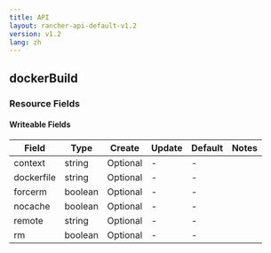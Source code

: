 ```yaml
---
title: API
layout: rancher-api-default-v1.2
version: v1.2
lang: zh
---
```


## dockerBuild



### Resource Fields

#### Writeable Fields

Field | Type | Create | Update | Default | Notes
---|---|---|---|---|---
context | string | Optional | - | - | 
dockerfile | string | Optional | - | - | 
forcerm | boolean | Optional | - | - | 
nocache | boolean | Optional | - | - | 
remote | string | Optional | - | - | 
rm | boolean | Optional | - | - | 



<br>
